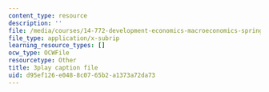 ```yaml
---
content_type: resource
description: ''
file: /media/courses/14-772-development-economics-macroeconomics-spring-2013/d95ef126e0488c0765b2a1373a72da73_AW3a2ECNFlE.srt
file_type: application/x-subrip
learning_resource_types: []
ocw_type: OCWFile
resourcetype: Other
title: 3play caption file
uid: d95ef126-e048-8c07-65b2-a1373a72da73
---
```

